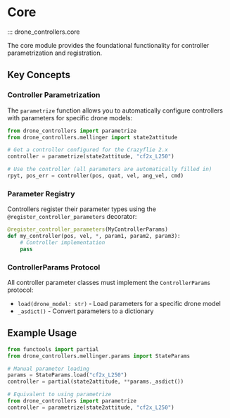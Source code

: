 # Core

::: drone_controllers.core

The core module provides the foundational functionality for controller parametrization and registration.

## Key Concepts

### Controller Parametrization

The `parametrize` function allows you to automatically configure controllers with parameters for specific drone models:

```python
from drone_controllers import parametrize
from drone_controllers.mellinger import state2attitude

# Get a controller configured for the Crazyflie 2.x
controller = parametrize(state2attitude, "cf2x_L250")

# Use the controller (all parameters are automatically filled in)
rpyt, pos_err = controller(pos, quat, vel, ang_vel, cmd)
```

### Parameter Registry

Controllers register their parameter types using the `@register_controller_parameters` decorator:

```python
@register_controller_parameters(MyControllerParams)
def my_controller(pos, vel, *, param1, param2, param3):
    # Controller implementation
    pass
```

### ControllerParams Protocol

All controller parameter classes must implement the `ControllerParams` protocol:

- `load(drone_model: str)` - Load parameters for a specific drone model
- `_asdict()` - Convert parameters to a dictionary

## Example Usage

```python
from functools import partial
from drone_controllers.mellinger.params import StateParams

# Manual parameter loading
params = StateParams.load("cf2x_L250")
controller = partial(state2attitude, **params._asdict())

# Equivalent to using parametrize
from drone_controllers import parametrize
controller = parametrize(state2attitude, "cf2x_L250")
```
